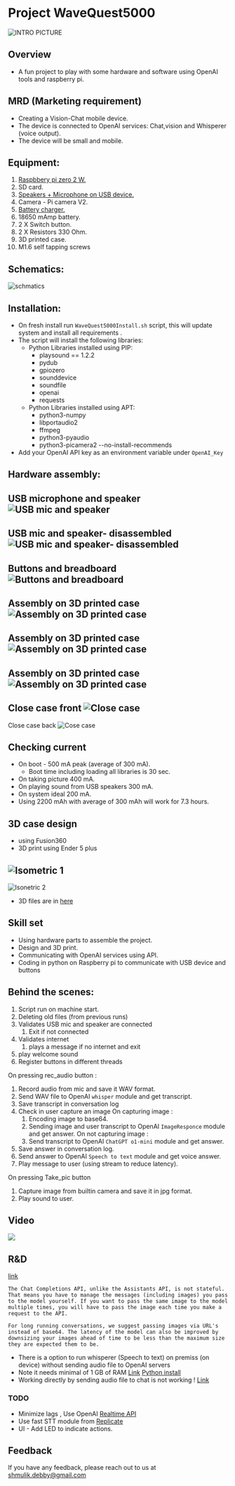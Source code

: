 # Project WaveQuest5000

![INTRO PICTURE](https://github.com/sdebby/WaveQuest5000/blob/main/media/WaveQuest5000%203.jpeg?raw=true)

## Overview
- A fun project to play with some hardware and software using OpenAI tools and raspberry pi.
 
## MRD (Marketing requirement)
- Creating a Vision-Chat mobile device.
- The device is connected to OpenAI services: Chat,vision and Whisperer (voice output).
- The device will be small and mobile.

## Equipment:
1. [Raspbbery pi zero 2 W.](https://www.raspberrypi.com/products/raspberry-pi-zero-2-w/)
2. SD card.
3. [Speakers + Microphone on USB device.](https://www.aliexpress.com/item/1005005929228163.html?spm=a2g0o.order_list.order_list_main.152.24e518023DI1FQ)
4. Camera - Pi camera V2.
5. [Battery charger.](https://www.aliexpress.com/item/1005006403572331.html?spm=a2g0o.order_list.order_list_main.131.24e518023DI1FQ)
6. 18650  mAmp battery.
7. 2 X Switch button.
8. 2 X Resistors 330 Ohm.
9. 3D printed case.
10. M1.6 self tapping screws

## Schematics:
![schmatics](https://github.com/sdebby/WaveQuest5000/blob/main/media/WaveQuest5000_bb.jpg?raw=true)

## Installation:
- On fresh install run `WaveQuest5000Install.sh` script, this will update system and install all requirements . 
- The script will install the following libraries:
  - Python Libraries installed using PIP:
    -  playsound == 1.2.2
    -  pydub
    -  gpiozero
    -  sounddevice
    -  soundfile
    -  openai
    -  requests
  - Python Libraries installed using APT:
    - python3-numpy
    - libportaudio2
    - ffmpeg
    - python3-pyaudio
    - python3-picamera2 --no-install-recommends
- Add your OpenAI API key as an environment variable under `OpenAI_Key`

## Hardware assembly:
USB microphone and speaker
![USB mic and speaker](https://github.com/sdebby/WaveQuest5000/blob/main/media/IMG_8075.jpg?raw=true)
---
USB mic and speaker- disassembled
![USB mic and speaker- disassembled](https://github.com/sdebby/WaveQuest5000/blob/main/media/IMG_8077.jpg?raw=true)
---
Buttons and breadboard
![Buttons and breadboard](https://github.com/sdebby/WaveQuest5000/blob/main/media/IMG_8507.jpg?raw=true)
---
Assembly on 3D printed case
![Assembly on 3D printed case](https://github.com/sdebby/WaveQuest5000/blob/main/media/IMG_8529.jpg?raw=true)
---
Assembly on 3D printed case
![Assembly on 3D printed case](https://github.com/sdebby/WaveQuest5000/blob/main/media/IMG_8530.jpg?raw=true)
---
Assembly on 3D printed case
![Assembly on 3D printed case](https://github.com/sdebby/WaveQuest5000/blob/main/media/IMG_8531.jpg?raw=true)
---
Close case front
![Close case](https://github.com/sdebby/WaveQuest5000/blob/main/media/IMG_8532.jpg?raw=true)
---
Close case back
![Cose case](https://github.com/sdebby/WaveQuest5000/blob/main/media/IMG_8533.jpg?raw=true)

## Checking current
* On boot - 500 mA peak (average of 300 mA).
  * Boot time including loading all libraries is 30 sec.
* On taking picture 400 mA.
* On playing sound from USB speakers 300 mA.
* On system ideal 200 mA.
* Using 2200 mAh with average of 300 mAh will work for 7.3 hours.

## 3D case design
* using Fusion360
* 3D print using Ender 5 plus

![Isometric 1](https://github.com/sdebby/WaveQuest5000/blob/main/media/WaveQuest5000%20v2%20v9.png?raw=true)
---
![Isonetric 2](https://github.com/sdebby/WaveQuest5000/blob/main/media/WaveQuest5000%20v2%20v9%20iso2.jpg?raw=true)

* 3D files are in [here](https://github.com/sdebby/WaveQuest5000/tree/main/3D)

## Skill set
* Using hardware parts to assemble the project.
* Design and 3D print.
* Communicating with OpenAI services using API.
* Coding in python on Raspberry pi to communicate with USB device and buttons 

## Behind the scenes:
1. Script run on machine start.
2. Deleting old files (from previous runs) 
3. Validates USB mic and speaker are connected
   1. Exit if not connected
4. Validates internet
   1. plays a message if no internet and exit
5. play welcome sound
6. Register buttons in different threads

On pressing rec_audio button :
1. Record audio from mic and save it WAV format.
2. Send WAV file to OpenAI `whisper` module and get transcript.
3. Save transcript in conversation log
4. Check in user capture an image
   On capturing image :
   1. Encoding image to base64.
   2. Sending image and user transcript to OpenAI `ImageResponce` module and get answer.
   On not capturing image :
   1. Send transcript to OpenAI `ChatGPT o1-mini` module and get answer.
5. Save answer in conversation log.
6. Send answer to OpenAI `Speech to text` module and get voice answer.
7. Play message to user (using stream to reduce latency).

On pressing Take_pic button
1. Capture image from builtin camera and save it in jpg format.
2. Play sound to user.

## Video

[![](https://markdown-videos-api.jorgenkh.no/youtube/Zx07er9c_9g)](https://youtu.be/Zx07er9c_9g)

## R&D
[link](https://platform.openai.com/docs/guides/vision)

`The Chat Completions API, unlike the Assistants API, is not stateful. That means you have to manage the messages (including images) you pass to the model yourself. If you want to pass the same image to the model multiple times, you will have to pass the image each time you make a request to the API.`

`For long running conversations, we suggest passing images via URL's instead of base64. The latency of the model can also be improved by downsizing your images ahead of time to be less than the maximum size they are expected them to be. `


* There is a option to run whisperer (Speech to text) on premiss (on device) without sending audio file to OpenAI servers
* Note it needs minimal of 1 GB of RAM
[Link](https://www.toolify.ai/gpts/unveiling-the-accuracy-of-openai-whisper-on-raspberry-pi-331506)
[Python install](https://pypi.org/project/openai-whisper/)
* Working directly by sending audio file to chat is not working !
[Link](https://platform.openai.com/docs/guides/speech-to-text/improving-reliability)

### TODO
* Minimize lags , Use OpenAI [Realtime API](https://platform.openai.com/docs/guides/realtime)
* Use fast STT module from [Replicate](https://replicate.com/)
* UI - Add LED to indicate actions.

## Feedback
If you have any feedback, please reach out to us at shmulik.debby@gmail.com
